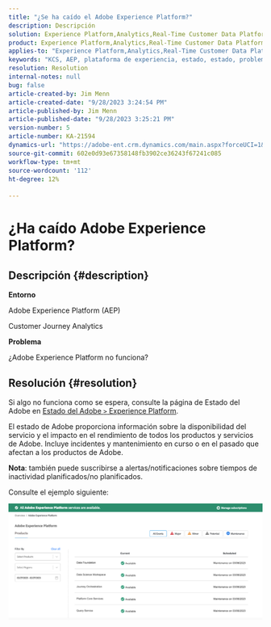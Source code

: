 ```yaml
---
title: "¿Se ha caído el Adobe Experience Platform?"
description: Descripción
solution: Experience Platform,Analytics,Real-Time Customer Data Platform
product: Experience Platform,Analytics,Real-Time Customer Data Platform
applies-to: "Experience Platform,Analytics,Real-Time Customer Data Platform"
keywords: "KCS, AEP, plataforma de experiencia, estado, estado, problema, interrupción, Customer Journey Analytics"
resolution: Resolution
internal-notes: null
bug: false
article-created-by: Jim Menn
article-created-date: "9/28/2023 3:24:54 PM"
article-published-by: Jim Menn
article-published-date: "9/28/2023 3:25:21 PM"
version-number: 5
article-number: KA-21594
dynamics-url: "https://adobe-ent.crm.dynamics.com/main.aspx?forceUCI=1&pagetype=entityrecord&etn=knowledgearticle&id=d3ade826-135e-ee11-be6f-6045bd006268"
source-git-commit: 602e0d93e67358148fb3902ce36243f67241c085
workflow-type: tm+mt
source-wordcount: '112'
ht-degree: 12%

---
```


# ¿Ha caído Adobe Experience Platform?

## Descripción {#description}


<b>Entorno</b>

Adobe Experience Platform (AEP)

Customer Journey Analytics

<b>Problema</b>

¿Adobe Experience Platform no funciona?


## Resolución {#resolution}


Si algo no funciona como se espera, consulte la página de Estado del Adobe en [Estado del Adobe `>`  Experience Platform](https://status.adobe.com/cloud/experience_platform#/).

El estado de Adobe proporciona información sobre la disponibilidad del servicio y el impacto en el rendimiento de todos los productos y servicios de Adobe. Incluye incidentes y mantenimiento en curso o en el pasado que afectan a los productos de Adobe.

<b>Nota</b>: también puede suscribirse a alertas/notificaciones sobre tiempos de inactividad planificados/no planificados.

Consulte el ejemplo siguiente:

![](assets/dc4ebf6a-94b6-ed11-83fe-6045bd006a22.png)
